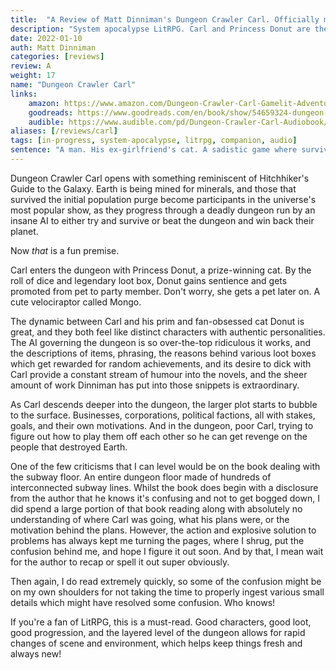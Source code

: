 ```yaml
---
title:  "A Review of Matt Dinniman's Dungeon Crawler Carl. Officially my favourite LitRPG."
description: "System apocalypse LitRPG. Carl and Princess Donut are the real power couple I never knew I needed. Great pair dynamics, crazy hijinks, and just the right amount of larger plot."
date: 2022-01-10
auth: Matt Dinniman
categories: [reviews]
review: A
weight: 17
name: "Dungeon Crawler Carl"
links:
    amazon: https://www.amazon.com/Dungeon-Crawler-Carl-Gamelit-Adventure-ebook/dp/B08BKGYQXW
    goodreads: https://www.goodreads.com/en/book/show/54659324-dungeon-crawler-carl
    audible: https://www.audible.com/pd/Dungeon-Crawler-Carl-Audiobook/B08V8B2CGV
aliases: [/reviews/carl]
tags: [in-progress, system-apocalypse, litrpg, companion, audio]
sentence: "A man. His ex-girlfriend's cat. A sadistic game where survival depends on killing your prey in the most entertaining way possible."
---
```


Dungeon Crawler Carl opens with something reminiscent of Hitchhiker's Guide to the Galaxy. Earth is being mined for minerals, and those that survived the initial population purge become participants in the universe's most popular show, as they progress through a deadly dungeon run by an insane AI to either try and survive or beat the dungeon and win back their planet.

Now *that* is a fun premise.

Carl enters the dungeon with Princess Donut, a prize-winning cat. By the roll of dice and legendary loot box, Donut gains sentience and gets promoted from pet to party member. Don't worry, she gets a pet later on. A cute velociraptor called Mongo.

The dynamic between Carl and his prim and fan-obsessed cat Donut is great, and they both feel like distinct characters with authentic personalities. The AI governing the dungeon is so over-the-top ridiculous it works, and the descriptions of items, phrasing, the reasons behind various loot boxes which get rewarded for random achievements, and its desire to dick with Carl provide a constant stream of humour into the novels, and the sheer amount of work Dinniman has put into those snippets is extraordinary. 

As Carl descends deeper into the dungeon, the larger plot starts to bubble to the surface. Businesses, corporations, political factions, all with stakes, goals, and their own motivations. And in the dungeon, poor Carl, trying to figure out how to play them off each other so he can get revenge on the people that destroyed Earth. 

One of the few criticisms that I can level would be on the book dealing with the subway floor. An entire dungeon floor made of hundreds of interconnected subway lines. Whilst the book does begin with a disclosure from the author that he knows it's confusing and not to get bogged down, I did spend a large portion of that book reading along with absolutely no understanding of where Carl was going, what his plans were, or the motivation behind the plans. However, the action and explosive solution to problems has always kept me turning the pages, where I shrug, put the confusion behind me, and hope I figure it out soon. And by that, I mean wait for the author to recap or spell it out super obviously.

Then again, I do read extremely quickly, so some of the confusion might be on my own shoulders for not taking the time to properly ingest various small details which might have resolved some confusion. Who knows!

If you're a fan of LitRPG, this is a must-read. Good characters, good loot, good progression, and the layered level of the dungeon allows for rapid changes of scene and environment, which helps keep things fresh and always new!
